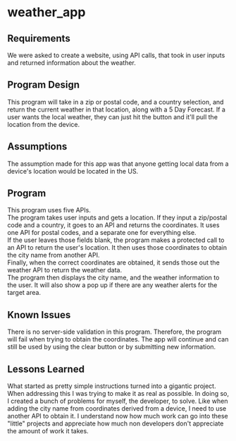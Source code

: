 # weather_app

## Requirements
We were asked to create a website, using API calls, that took in user inputs and returned information about the weather.

## Program Design
This program will take in a zip or postal code, and a country selection, and return the current weather in that location, along with a 5 Day Forecast.
If a user wants the local weather, they can just hit the button and it'll pull the location from the device.

## Assumptions
The assumption made for this app was that anyone getting local data from a device's location would be located in the US.

## Program
This program uses five APIs.<br>
The program takes user inputs and gets a location. If they input a zip/postal code and a country, it goes to an API and returns the coordinates. It uses one API
for postal codes, and a separate one for everything else.<br>
If the user leaves those fields blank, the program makes a protected call to an API to return the user's location. It then uses those coordinates to obtain
the city name from another API.<br>
Finally, when the correct coordinates are obtained, it sends those out the weather API to return the weather data.<br>
The program then displays the city name, and the weather information to the user. It will also show a pop up if there are any weather alerts for the target area.

## Known Issues
There is no server-side validation in this program. Therefore, the program will fail when trying to obtain the coordinates. The app will continue and can still be
used by using the clear button or by submitting new information.

## Lessons Learned
What started as pretty simple instructions turned into a gigantic project. When addressing this I was trying to make it as real as possible. In doing so, I created a bunch
of problems for myself, the developer, to solve. Like when adding the city name from coordinates derived from a device, I need to use another API to obtain it.
I understand now how much work can go into these "little" projects and appreciate how much non developers don't appreciate the amount of work it takes.
